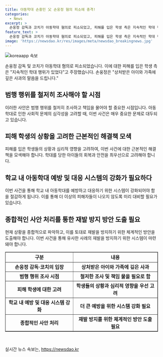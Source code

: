 ```yaml
---
title: 아동학대 손흥민 父 손웅정 혐의 피소에 충격!
categories:
  - News
excerpt: >
  손웅정 감독과 코치가 아동학대 혐의로 피소되었고, 피해를 입은 학생 측은 지속적인 학대 행위가 있었다고 주장했다. 손웅정은 상처받은 아이와 가족에 깊은 사과를 전한다고 전했다.
feature_text: >
  손웅정 감독과 코치가 아동학대 혐의로 피소되었고, 피해를 입은 학생 측은 지속적인 학대 행위가 있었다고 주장했다. 손웅정은 상처받은 아이와 가족에 깊은 사과를 전한다고 전했다.
image: 'https://newsdao.kr/res/images/meta/newsdao_breakingnews.jpg'
---
```


<p><img src="https://newsdao.kr/res/images/meta/newsdao_breakingnews.jpg" alt="koreaapp 속보" /></p>

<p data-ke-size="size16">손웅정 감독 및 코치가 아동학대 혐의로 피소되었습니다. 이에 대한 피해를 입은 학생 측은 "지속적인 학대 행위가 있었다"고 주장했습니다. 손웅정은 "상처받은 아이와 가족에 깊은 사과의 말씀을 드립니다."</p>

<h2 data-ke-size="size26">범행 행위를 철저히 조사해야 할 시점</h2>

<p data-ke-size="size16">이러한 사안은 범행 행위를 철저히 조사하고 책임을 물어야 할 중요한 시점입니다. 아동학대로 인한 사회적 문제의 심각성을 고려할 때, 이번 사건은 매우 중요한 문제로 대두되고 있습니다.</p>

<h2 data-ke-size="size26">피해 학생의 상황을 고려한 근본적인 해결책 모색</h2>

<p data-ke-size="size16">피해를 입은 학생들의 상황과 심리적 영향을 고려하여, 이번 사건에 대한 근본적인 해결책을 모색해야 합니다. 학대를 당한 아이들의 회복과 안전을 최우선으로 고려해야 합니다.</p>

<h2 data-ke-size="size26">학교 내 아동학대 예방 및 대응 시스템의 강화가 필요하다</h2>

<p data-ke-size="size16">이번 사건을 통해 학교 내 아동학대를 예방하고 대응하기 위한 시스템이 강화되어야 함을 절감하게 됩니다. 이를 통해 더 이상의 피해자들이 나오지 않도록 미리 대비할 필요가 있습니다. </p>

<h2 data-ke-size="size26">종합적인 사안 처리를 통한 재발 방지 방안 도출 필요</h2>

<p data-ke-size="size16">현재 상황을 종합적으로 파악하고, 이를 토대로 재발을 방지하기 위한 체계적인 방안을 도출해야 합니다. 이번 사건을 통해 유사한 사례의 재발을 방지하기 위한 시스템이 마련돼야 합니다.</p>

<table style="width: 100%;" border="1">
<tbody>
<tr>
<td style="text-align: center; height: 33px;"><b>구분</b></td>
<td style="text-align: center; height: 33px;"><b>내용</b></td>
</tr>
<tr>
<td style="text-align: center; height: 17px;"><b>손웅정 감독·코치의 입장</b></td>
<td style="text-align: center; height: 17px;"><b>상처받은 아이와 가족에 깊은 사과</b></td>
</tr>
<tr>
<td style="text-align: center; height: 17px;"><b>범행 행위 조사 시점</b></td>
<td style="text-align: center; height: 17px;"><b>철저한 조사 및 책임 물을 필요로 함</b></td>
</tr>
<tr>
<td style="text-align: center; height: 17px;"><b>피해 학생에 대한 고려</b></td>
<td style="text-align: center; height: 17px;"><b>학생들의 상황과 심리적 영향을 우선 고려</b></td>
</tr>
<tr>
<td style="text-align: center; height: 17px;"><b>학교 내 예방 및 대응 시스템 강화</b></td>
<td style="text-align: center; height: 17px;"><b>더 큰 예방을 위한 시스템 강화 필요</b></td>
</tr>
<tr>
<td style="text-align: center; height: 17px;"><b>종합적인 사안 처리</b></td>
<td style="text-align: center; height: 17px;"><b>재발 방지를 위한 체계적인 방안 도출 필요</b></td>
</tr>
</tbody>
</table>

<p data-ke-size="size16">&nbsp;</p>
실시간 뉴스 속보는, <a href="https://newsdao.kr" rel="dofollow">https://newsdao.kr</a>


